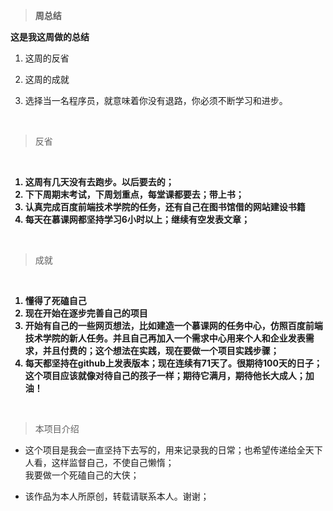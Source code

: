 <blockquote><p><strong>周总结</strong></p></blockquote>

<p><strong>这是我这周做的总结</strong><br/></p>
<ol><li><p>这周的反省</p></li><li><p>这周的成就</p></li><li><p>选择当一名程序员，就意味着你没有退路，你必须不断学习和进步。</p></li></ol><p><br/></p>
<blockquote><p>反省</p></blockquote><p><strong>&nbsp;
<ol>
    <li>这周有几天没有去跑步。以后要去的；</li>
    <li>下下周期末考试，下周划重点，每堂课都要去；带上书；</li>
    <li>认真完成百度前端技术学院的任务，还有自己在图书馆借的网站建设书籍</li>
    <li>每天在慕课网都坚持学习6小时以上；继续有空发表文章；</li>
</ol></strong>
</p><p><br/></p>
<blockquote><p>成就</p></blockquote><p><strong>&nbsp;
<ol>
    <li>懂得了死磕自己</li>
    <li>现在开始在逐步完善自己的项目</li>
    <li>开始有自己的一些网页想法，比如建造一个慕课网的任务中心，仿照百度前端技术学院的新人任务。并且自己再加入一个需求中心用来个人和企业发表需求，并且付费的；这个想法在实践，现在要做一个项目实践步骤；</li>
    <li>每天都坚持在github上发表版本；现在连续有71天了。很期待100天的日子；这个项目应该就像对待自己的孩子一样；期待它满月，期待他长大成人；加油！</li>
</ol></strong>
</p><p><br/></p>
<blockquote><p>本项目介绍<br/></p></blockquote>
<ul><li><p>这个项目是我会一直坚持下去写的，用来记录我的日常；也希望传递给全天下人看，这样监督自己，不使自己懒惰；<br>我要做一个死磕自己的大侠；</p></li>
<li><p>该作品为本人所原创，转载请联系本人。谢谢；</p></li></ul>
<p><br/></p>